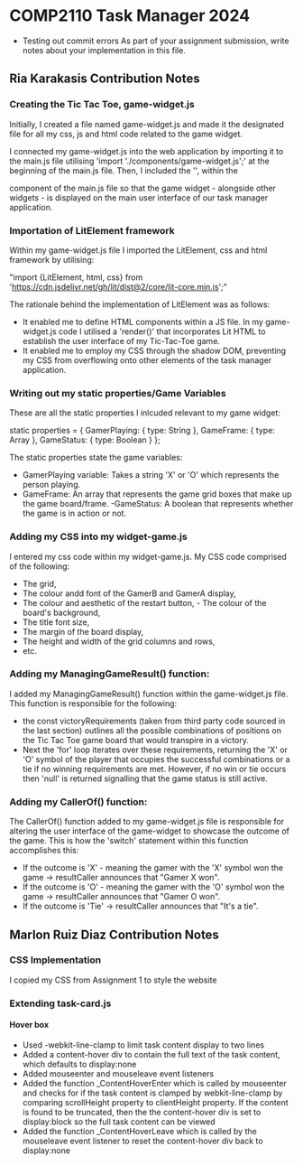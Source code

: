 # COMP2110 Task Manager 2024
- Testing out commit errors
As part of your assignment submission, write notes about your implementation
in this file.


## Ria Karakasis Contribution Notes

### Creating the Tic Tac Toe, game-widget.js

Initially, I created a file named game-widget.js and made it the designated file for all my css, js and html code related to the game widget. 


I connected my game-widget.js into the web application by importing it to the main.js file utilising 'import './components/game-widget.js';' at the beginning of the main.js file. Then, I included the '<game-widget></game-widget>', within the <main> component of the main.js file so that the game widget - alongside other widgets - is displayed on the main user interface of our task manager application.  

### Importation of LitElement framework 

Within my game-widget.js file I imported the LitElement, css and html framework by utilising:

"import {LitElement, html, css} from 'https://cdn.jsdelivr.net/gh/lit/dist@2/core/lit-core.min.js';"

The rationale behind the implementation of LitElement was as follows:

- It enabled me to define HTML components within a JS file. In my game-widget.js code I utilised a 'render()' that incorporates Lit HTML to establish the user interface of my Tic-Tac-Toe game. 
- It enabled me to employ my CSS through the shadow DOM, preventing my CSS from overflowing onto other elements of the task manager application. 

### Writing out my static properties/Game Variables

These are all the static properties I inlcuded relevant to my game widget:

 static properties =  {
    GamerPlaying: { type: String },
    GameFrame: { type: Array },
    GameStatus: { type: Boolean }
  };

  The static properties state the game variables:
  - GamerPlaying variable: Takes a string 'X' or 'O' which represents the person playing.
  - GameFrame: An array that represents the game grid boxes that make up the game board/frame.
  -GameStatus: A boolean that represents whether the game is in action or not.

### Adding my CSS into my widget-game.js

I entered my css code within my widget-game.js. My CSS code comprised of the following:

- The grid,
- The colour andd font of the GamerB and GamerA display, 
- The colour and aesthetic of the restart button, - The colour of the board's background,
- The title font size,
- The margin of the board display,
- The height and width of the grid columns and rows,
- etc.
  
### Adding my ManagingGameResult() function:

I added my ManagingGameResult() function within the game-widget.js file. This function is responsible for the following:

- the const victoryRequirements (taken from third party code sourced in the last section) outlines all the possible combinations of positions on the Tic Tac Toe game board that would transpire in a victory.
- Next the 'for' loop iterates over these requirements, returning the 'X' or 'O' symbol of the player that occupies the successful combinations or a tie if no winning requirements are met. However, if no win or tie occurs then 'null' is returned signalling that the game status is still active. 


### Adding my CallerOf() function:

The CallerOf() function added to my game-widget.js file is responsible for altering the user interface of the game-widget to showcase the outcome of the game. This is how the 'switch' statement within this function accomplishes this:

- If the outcome is 'X' - meaning the gamer with the 'X' symbol won the game -> resultCaller announces that "Gamer X won".
- If the outcome is 'O' - meaning the gamer with the 'O' symbol won the game -> resultCaller announces that "Gamer O won".
- If the outcome is 'Tie' -> resultCaller announces that "It's a tie".




## Marlon Ruiz Diaz Contribution Notes
### CSS Implementation
I copied my CSS from Assignment 1 to style the website

### Extending task-card.js
#### Hover box
- Used -webkit-line-clamp to limit task content display to two lines
- Added a content-hover div to contain the full text of the task content, which defaults to display:none
- Added mouseenter and mouseleave event listeners
- Added the function _ContentHoverEnter which is called by mouseenter and checks for if the task content is clamped by webkit-line-clamp by comparing scrollHeight property to clientHeight property. If the content is found to be truncated, then the the content-hover div is set to display:block so the full task content can be viewed
- Added the function _ContentHoverLeave which is called by the mouseleave event listener to reset the content-hover div back to display:none